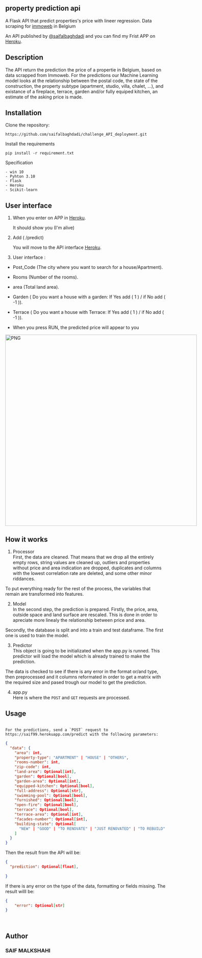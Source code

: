 
## property prediction api
A Flask API that predict properties's price with lineer regression.
Data scraping for [immoweb](https://www.immoweb.be/en) in Belgium

An API published by [@saifalbaghdadi](https://www.linkedin.com/in/saif-malkshahi/) and you can find my Frist APP on [Heroku](https://saif99.herokuapp.com/predict).


## Description
The API return the prediction the price of a propertie in Belgium, based on data scrapped from Immoweb. 
For the predictions our Machine Learning model looks at the relationship between the postal code, the state of the construction, the property subtype (apartment, studio, villa, chalet, ...), and existance of a fireplace, terrace, garden and/or fully equiped kitchen, an estimate of the asking price is made.


## Installation

Clone the repository:
```
https://github.com/saifalbaghdadi/challenge_API_deployment.git
```

Install the requirements

```
pip install -r requirement.txt

```

 Specification
```
- win 10
- Pyhton 3.10
- Flask
- Heroku
- Scikit-learn

```

## User interface

1. When you enter on APP in [Heroku](https://saif99.herokuapp.com/).

      It should show you (I'm alive)

2. Add ( /predict)


      You will move to the API interface [Heroku](https://saif99.herokuapp.com/predict).

3. User interface :
* Post_Code (The city where you want to search for a house/Apartment).
* Rooms (Number of the rooms).
* area (Total land area).
* Garden ( Do you want a house with a garden: If Yes add ( 1 ) / if No add ( -1 )).
* Terrace ( Do you want a house with Terrace: If Yes add ( 1 ) / if No add ( -1 )).

* When you press RUN, the predicted price will appear to you

<img align="center" alt="PNG" src="https://raw.githubusercontent.com/saifalbaghdadi/saifalbaghdadi/development/img/predict.png" width="600px" data-canonical- style="max-width: 250%">

## How it works
1. Processor  
First, the data are cleaned. That means that we drop all the entirely empty rows, string values
are cleaned up, outliers and properties without price and area indication are dropped, duplicates
and columns with the lowest correlation rate are deleted, and some other minor riddances.    

To put everything ready for the rest of the process, the variables that remain are transformed into
features.  

2. Model  
In the second step, the prediction is prepared. Firstly, the price, area, outside space and land
surface are rescaled. This is done in order to apreciate more linealy the relationship between price and area.

Secondly, the database is split and into a train and test dataframe. The first one is used to train the model.  

3. Predictor  
This object is going to be initializated when the app.py is runned. This predictor will load the model which is already trained to make the prediction.  

The data is checked to see if there is any error in the format or/and type, then preprocessed and it columns reformated in order to get a matrix with the required size and pased trough our model to get the prediction.  

4. app.py  
Here is where the `POST` and `GET` requests are processed.   


## Usage

```
  
For the predictions, send a `POST` request to https://saif99.herokuapp.com/predict with the following parameters:
  ```
  
  
```json
{
  "data": {
    "area": int,
    "property-type": "APARTMENT" | "HOUSE" | "OTHERS",
    "rooms-number": int,
    "zip-code": int,
    "land-area": Optional[int],
    "garden": Optional[bool],
    "garden-area": Optional[int],
    "equipped-kitchen": Optional[bool],
    "full-address": Optional[str],
    "swimming-pool": Optional[bool],
    "furnished": Optional[bool],
    "open-fire": Optional[bool],
    "terrace": Optional[bool],
    "terrace-area": Optional[int],
    "facades-number": Optional[int],
    "building-state": Optional[
      "NEW" | "GOOD" | "TO RENOVATE" | "JUST RENOVATED" | "TO REBUILD"
    ]
  }
}

```


Then the result from the API will be:

```json
{
  "prediction": Optional[float],
 
}

```

If there is any error on the type of the data, formatting or fields missing. The result willl be:

  ```json
{
      "error": Optional[str]
}
```
<br>


## Author
### SAIF MALKSHAHI

